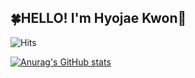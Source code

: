 <h2>🍀HELLO! I'm Hyojae Kwon👋</h2>

![Hits](https://hits.seeyoufarm.com/api/count/incr/badge.svg?url=https%3A%2F%2Fgithub.com%2FHyojaeKwon-GIST20&count_bg=%23EF78ED&title_bg=%23A600FD&icon=airbus.svg&icon_color=%23FFFFFF&title=Visitors&edge_flat=true)

[![Anurag's GitHub stats](https://github-readme-stats.vercel.app/api?HyojaeKwon-GIST20=anuraghazra)](https://github.com/anuraghazra/github-readme-stats)
